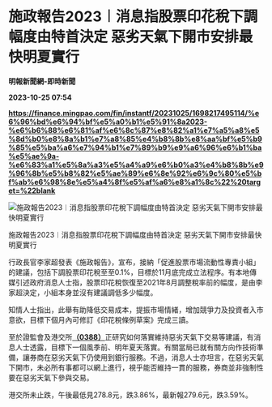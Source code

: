 # 施政報告2023︱消息指股票印花稅下調幅度由特首決定 惡劣天氣下開市安排最快明夏實行
**明報新聞網-即時新聞**

**2023-10-25 07:54**

**https://finance.mingpao.com/fin/instantf/20231025/1698217495114/%e6%96%bd%e6%94%bf%e5%a0%b1%e5%91%8a2023-%e6%b6%88%e6%81%af%e6%8c%87%e8%82%a1%e7%a5%a8%e5%8d%b0%e8%8a%b1%e7%a8%85%e4%b8%8b%e8%aa%bf%e5%b9%85%e5%ba%a6%e7%94%b1%e7%89%b9%e9%a6%96%e6%b1%ba%e5%ae%9a-%e6%83%a1%e5%8a%a3%e5%a4%a9%e6%b0%a3%e4%b8%8b%e9%96%8b%e5%b8%82%e5%ae%89%e6%8e%92%e6%9c%80%e5%bf%ab%e6%98%8e%e5%a4%8f%e5%af%a6%e8%a1%8c%22%20target=%22blank**

![施政報告2023︱消息指股票印花稅下調幅度由特首決定  惡劣天氣下開市安排最快明夏實行](https://fs.mingpao.com/fin/20231025/s00010/f87e51a2da9997b99ad93a60e0c244d8.jpg)

施政報告2023︱消息指股票印花稅下調幅度由特首決定 惡劣天氣下開市安排最快明夏實行

行政長官李家超發表《施政報告》，宣布，接納「促進股票市場流動性專責小組」的建議，包括下調股票印花稅至至0.1%，目標於11月底完成立法程序。有本地傳媒引述政府消息人士指，股票印花稅恢復至2021年8月調整稅率前的幅度，是由李家超決定，小組本身並沒有建議調低多少幅度。

知情人士指出，此舉有助降低交易成本，提振市場情緒，增加競爭力及投資者入市意欲，目標下個月內可修訂《印花稅條例草案》完成三讀。

至於證監會及港交所[**（0388）**](https://finance.mingpao.com/fin/instantf/20231025/1698217495114/stock1.php?code=0388)正研究如何落實維持惡劣天氣下交易等建議，有消息人士透露，目標下一個風季前、明年夏天落實。有關當局已就有關方向作技術準備，讓券商在惡劣天氣下仍使用到銀行服務。不過，消息人士亦坦言，在惡劣天氣下開市，未必所有事都可以網上進行，視乎能否維持一貫的服務，券商並非強制性要在惡劣天氣下參與交易。

港交所未止跌，午後最低見278.8元，跌3.86%，最新報279.6元，跌3.59%。